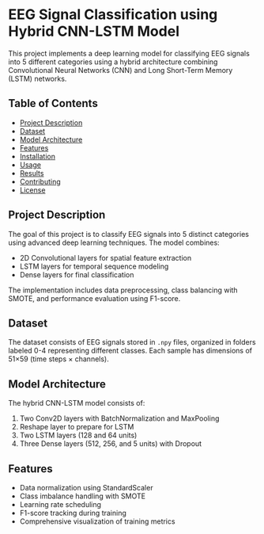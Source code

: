 # EEG Signal Classification using Hybrid CNN-LSTM Model

This project implements a deep learning model for classifying EEG signals into 5 different categories using a hybrid architecture combining Convolutional Neural Networks (CNN) and Long Short-Term Memory (LSTM) networks.

## Table of Contents
- [Project Description](#project-description)
- [Dataset](#dataset)
- [Model Architecture](#model-architecture)
- [Features](#features)
- [Installation](#installation)
- [Usage](#usage)
- [Results](#results)
- [Contributing](#contributing)
- [License](#license)

## Project Description
The goal of this project is to classify EEG signals into 5 distinct categories using advanced deep learning techniques. The model combines:
- 2D Convolutional layers for spatial feature extraction
- LSTM layers for temporal sequence modeling
- Dense layers for final classification

The implementation includes data preprocessing, class balancing with SMOTE, and performance evaluation using F1-score.

## Dataset
The dataset consists of EEG signals stored in `.npy` files, organized in folders labeled 0-4 representing different classes. Each sample has dimensions of 51×59 (time steps × channels).

## Model Architecture
The hybrid CNN-LSTM model consists of:
1. Two Conv2D layers with BatchNormalization and MaxPooling
2. Reshape layer to prepare for LSTM
3. Two LSTM layers (128 and 64 units)
4. Three Dense layers (512, 256, and 5 units) with Dropout

## Features
- Data normalization using StandardScaler
- Class imbalance handling with SMOTE
- Learning rate scheduling
- F1-score tracking during training
- Comprehensive visualization of training metrics
